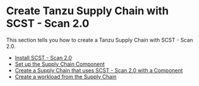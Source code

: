 # Create Tanzu Supply Chain with SCST - Scan 2.0

This section tells you how to create a Tanzu Supply Chain with SCST - Scan 2.0.

- [Install SCST - Scan 2.0](../install-app-scanning.hbs.md)
- [Set up the Supply Chain Component](./setup-supply-chain-component.hbs.md)
- [Create a Supply Chain that uses SCST - Scan 2.0 with a Component](./create-supply-chain-with-app-scanning.hbs.md)
- [Create a workload from the Supply Chain](./create-supply-chain-workload.hbs.md)